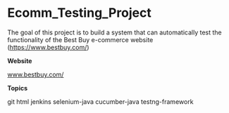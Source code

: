 # Ecomm_Testing_Project

The goal of this project is to build a system that can automatically test the functionality of the Best Buy e-commerce website (https://www.bestbuy.com/)

**Website**

www.bestbuy.com/

**Topics**

git html jenkins selenium-java cucumber-java testng-framework
